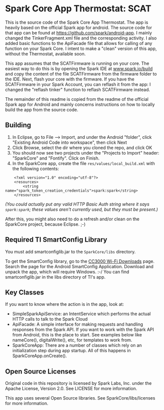 # Spark Core App Thermostat: SCAT

This is the source code of the Spark Core App Thermostat. The app is heavily based on the official Spark app for android. The source code for that app can be found at https://github.com/spark/android-app. I mainly changed the TinkerFragment.xml file and the corresponding activity. I also added basic functions to the ApiFacade file that allows for calling of any function on your Spark Core. I intent to make a "clean" version of this app, without the Thermostat, available soon.

This app assumes that the SCATFirmware is running on your core. The easiest way to do this is by opening the Spark IDE at www.spark.io/build and copy the content of the file SCATFirmware from the firmware folder to the IDE. Next, flash your core with the firmware. If you have the SCATFirmware in your Spark Account, you can reflash it from the app: I changed the "reflash tinker" function to reflash SCATFirmware instead.

The remainder of this readme is copied from the readme of the official Spark app for Android and mainly concerns instructions on how to locally build the app from the source code.

## Building
1. In Eclipse, go to File --> Import, and under the Android "folder", click "Existing Android Code into workspace", then click Next
2. Click Browse, select the dir where you cloned the repo, and click OK
3. You should now see two projects under the "Projects to Import" header: "SparkCore" and "Fontify".  Click on Finish.
4. In the SparkCore app, create the file ```res/values/local_build.xml``` with the following contents:

```
    <?xml version="1.0" encoding="utf-8"?>
    <resources>
        <string name="spark_token_creation_credentials">spark:spark</string>
    </resources>
```
_(You could actually put any valid HTTP Basic Auth string where it says ```spark:spark```; these values aren't currently used, but they must be present.)_

After this, you might also need to do a refresh and/or clean on the SparkCore project, because Eclipse. ;-)


## Required TI SmartConfig Library

You must add smartconfiglib.jar to the `SparkCore/libs` directory.

To get the SmartConfig library, go to the
[CC3000 Wi-Fi Downloads](http://processors.wiki.ti.com/index.php/CC3000_Wi-Fi_Downloads)
page. Search the page for the Android SmartConfig Application.
Download and unpack the app, which will require Windows. :-/
You can find smartconfiglib.jar in the libs directory of TI's app.

## Key Classes

If you want to know where the action is in the app, look at:
* SimpleSparkApiService: an IntentService which performs the actual HTTP calls to talk to the Spark Cloud
* ApiFacade: A simple interface for making requests and handling responses from the Spark API. If you want to work with the Spark API from Android, this is the place to start. See examples below like nameCore(), digitalWrite(), etc, for templates to work from.
* SparkCoreApp: There are a number of classes which rely on an initialization step during app startup.  All of this happens in SparkCoreApp.onCreate().


## Open Source Licenses

Original code in this repository is licensed by Spark Labs, Inc. under the Apache License, Version 2.0.
See LICENSE for more information.

This app uses several Open Source libraries. See SparkCore/libs/licenses for more information.
